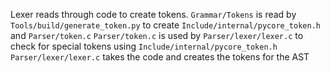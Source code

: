 Lexer reads through code to create tokens.
`Grammar/Tokens` is read by `Tools/build/generate_token.py` to create `Include/internal/pycore_token.h` and `Parser/token.c`
`Parser/token.c` is used by `Parser/lexer/lexer.c` to check for special tokens using `Include/internal/pycore_token.h`
`Parser/lexer/lexer.c` takes the code and creates the tokens for the AST
